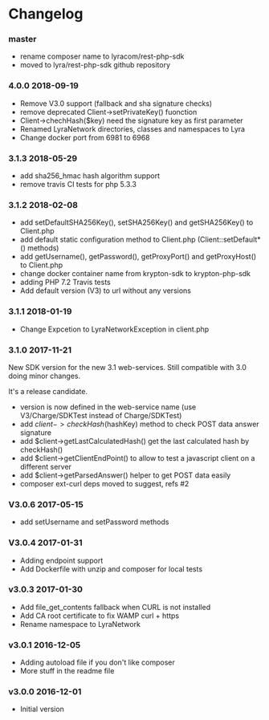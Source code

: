 # Changelog

### master

- rename composer name to lyracom/rest-php-sdk
- moved to lyra/rest-php-sdk github repository


### 4.0.0 2018-09-19

- Remove V3.0 support (fallback and sha signature checks)
- remove deprecated Client->setPrivateKey() fuonction
- Client->chechHash($key) need the signature key as first parameter
- Renamed LyraNetwork directories, classes and namespaces to Lyra
- Change docker port from 6981 to 6968

### 3.1.3 2018-05-29

- add sha256_hmac hash algorithm support
- remove travis CI tests for php 5.3.3

### 3.1.2 2018-02-08

- add setDefaultSHA256Key(), setSHA256Key() and getSHA256Key() to Client.php
- add default static configuration method to Client.php (Client::setDefault*() methods)
- add getUsername(), getPassword(), getProxyPort() and getProxyHost() to Client.php
- change docker container name from krypton-sdk to krypton-php-sdk
- adding PHP 7.2 Travis tests
- Add default version (V3) to url without any versions

### 3.1.1 2018-01-19

- Change Expcetion to LyraNetworkException in client.php

### 3.1.0 2017-11-21

New SDK version for the new 3.1 web-services.
Still compatible with 3.0 doing minor changes.

It's a release candidate.

- version is now defined in the web-service name (use V3/Charge/SDKTest instead of Charge/SDKTest)
- add $client->checkHash($hashKey) method to check POST data answer signature
- add $client->getLastCalculatedHash() get the last calculated hash by checkHash()
- add $client->getClientEndPoint() to allow to test a javascript client on a different server
- add $client->getParsedAnswer() helper to get POST data easily 
- composer ext-curl deps moved to suggest, refs #2

### V3.0.6 2017-05-15

- add setUsername and setPassword methods

### V3.0.4 2017-01-31

- Adding endpoint support
- Add Dockerfile with unzip and composer for local tests

### v3.0.3 2017-01-30

- Add file_get_contents fallback when CURL is not installed
- Add CA root certificate to fix WAMP curl + https 
- Rename namespace to LyraNetwork

### v3.0.1 2016-12-05

- Adding autoload file if you don't like composer
- More stuff in the readme file

### v3.0.0 2016-12-01

- Initial version